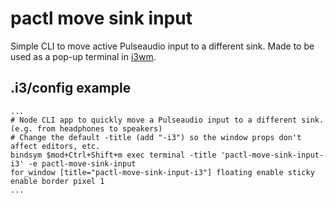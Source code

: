 # pactl move sink input

Simple CLI to move active Pulseaudio input to a different sink. Made to be used as a pop-up terminal in [i3wm](https://github.com/i3/i3).

## .i3/config example

```
...
# Node CLI app to quickly move a Pulseaudio input to a different sink. (e.g. from headphones to speakers)
# Change the default -title (add "-i3") so the window props don't affect editors, etc.
bindsym $mod+Ctrl+Shift+m exec terminal -title 'pactl-move-sink-input-i3' -e pactl-move-sink-input
for_window [title="pactl-move-sink-input-i3"] floating enable sticky enable border pixel 1
...
```